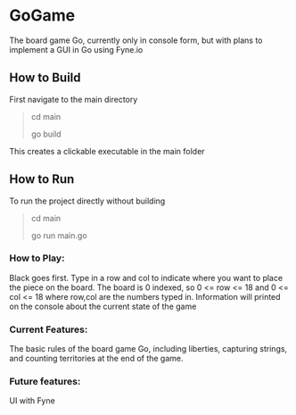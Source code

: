 # GoGame
The board game Go, currently only in console form, but with plans to implement a GUI in Go using Fyne.io

## How to Build
First navigate to the main directory
> cd main
>
> go build
  
This creates a clickable executable in the main folder

## How to Run
To run the project directly without building
> cd main
>
> go run main.go

### How to Play:
Black goes first. Type in a row and col to indicate where you want to place the piece on the board. The board is 0 indexed, so 0 <= row <= 18 and 0 <= col <= 18 where row,col are the numbers typed in. Information will printed on the console about the current state of the game

### Current Features:
The basic rules of the board game Go, including liberties, capturing strings, and counting territories at the end of the game.

### Future features: 
UI with Fyne
